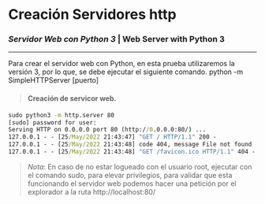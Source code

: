 # Creación Servidores http
### _Servidor Web con Python 3_ | Web Server with Python 3
____
Para crear el servidor web con Python, en esta prueba utilizaremos la versión 3, por lo que, se debe ejecutar el siguiente comando. python -m SimpleHTTPServer [puerto]

> #### Creación de servicor web.

```bat
sudo python3 -m http.server 80
[sudo] password for user: 
Serving HTTP on 0.0.0.0 port 80 (http://0.0.0.0:80/) ...
127.0.0.1 - - [25/May/2022 21:43:47] "GET / HTTP/1.1" 200 -
127.0.0.1 - - [25/May/2022 21:43:48] code 404, message File not found
127.0.0.1 - - [25/May/2022 21:43:48] "GET /favicon.ico HTTP/1.1" 404 -
```
>*_Nota_*: En caso de no estar logueado con el usuario root, ejecutar con el comando sudo, para elevar privilegios, para validar que esta funcionando el servidor web podemos hacer una petición por el explorador a la ruta http://localhost:80/